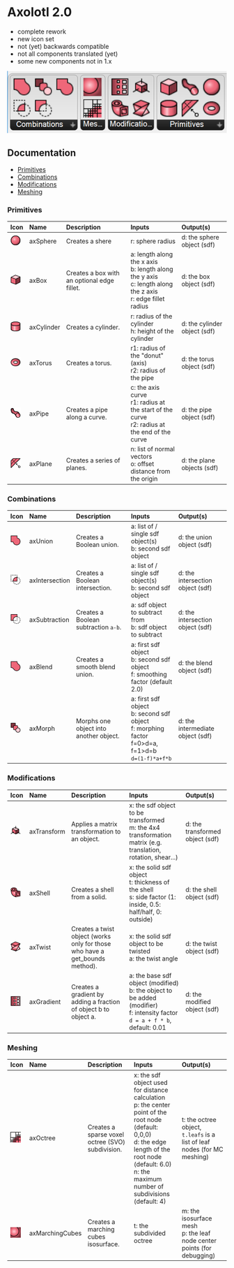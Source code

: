 # Axolotl 2.0

* complete rework
* new icon set
* not (yet) backwards compatible
* not all components translated (yet)
* some new components not in 1.x

![Axolotl Logo](icons/palette.png)

## Documentation
* [Primitives](###Primitives)
* [Combinations](###Combinations)
* [Modifications](###Modifications)
* [Meshing](###Meshing)

### Primitives

| Icon | Name | Description | Inputs | Output(s) |
| :--- | :--- | :--- | :--- | :--- |
| ![sphere](icons/sphere.png) | axSphere | Creates a shere | r: sphere radius | d: the sphere object (sdf) |
| ![box](icons/box.png) | axBox | Creates a box with an optional edge fillet. | a: length along the x axis <br> b: length along the y axis <br> c: length along the z axis <br> r: edge fillet radius | d: the box object (sdf) |
| ![cylinder](icons/cylinder.png) | axCylinder | Creates a cylinder. | r: radius of the cylinder <br> h: height of the cylinder | d: the cylinder object (sdf) |
| ![torus](icons/torus.png) | axTorus | Creates a torus. | r1: radius of the "donut" (axis) <br> r2: radius of the pipe | d: the torus object (sdf) |
| ![pipe](icons/pipe.png) | axPipe | Creates a pipe along a curve. | c: the axis curve <br> r1: radius at the start of the curve <br> r2: radius at the end of the curve | d: the pipe object (sdf) |
| ![plane](icons/plane.png) | axPlane | Creates a series of planes. | n: list of normal vectors <br> o: offset distance from the origin | d: the plane objects (sdf) |

### Combinations

| Icon | Name | Description | Inputs | Output(s) |
| :--- | :--- | :--- | :--- | :--- |
| ![union](icons/union.png) | axUnion | Creates a Boolean union. | a: list of / single sdf object(s) <br> b: second sdf object | d: the union object (sdf) |
| ![intersection](icons/intersection.png) | axIntersection | Creates a Boolean intersection. | a: list of / single sdf object(s) <br> b: second sdf object | d: the intersection object (sdf) |
| ![subtraction](icons/subtraction.png) | axSubtraction | Creates a Boolean subtraction `a-b`. | a: sdf object to subtract from <br> b: sdf object to subtract | d: the intersection object (sdf) |
| ![blend](icons/blend.png) | axBlend | Creates a smooth blend union. | a: first sdf object <br> b: second sdf object <br> f: smoothing factor (default 2.0) | d: the blend object (sdf) |
| ![morph](icons/morph.png) | axMorph | Morphs one object into another object. | a: first sdf object <br> b: second sdf object <br> f: morphing factor <br> f=0>d=a, f=1>d=b <br> `d=(1-f)*a+f*b` | d: the intermediate object (sdf) |

### Modifications

| Icon | Name | Description | Inputs | Output(s) |
| :--- | :--- | :--- | :--- | :--- |
| ![transform](icons/transform.png) | axTransform | Applies a matrix transformation to an object. | x: the sdf object to be transformed <br> m: the 4x4 transformation matrix (e.g. translation, rotation, shear...) | d: the transformed object (sdf) |
| ![shell](icons/shell.png) | axShell | Creates a shell from a solid. | x: the solid sdf object <br> t: thickness of the shell <br> s: side factor (1: inside, 0.5: half/half, 0: outside) | d: the shell object (sdf) |
| ![twist](icons/twist.png) | axTwist | Creates a twist object (works only for those who have a get_bounds method). | x: the solid sdf object to be twisted <br> a: the twist angle | d: the twist object (sdf) |
| ![gradient](icons/gradient.png) | axGradient | Creates a gradient by adding a fraction of object b to object a. | a: the base sdf object (modified) <br> b: the object to be added (modifier) <br> f: intensity factor <br> `d = a + f * b`, default: 0.01 | d: the modified object (sdf) |

### Meshing

| Icon | Name | Description | Inputs | Output(s) |
| :--- | :--- | :--- | :--- | :--- |
| ![octree](icons/octree.png) | axOctree | Creates a sparse voxel octree (SVO) subdivision. | x: the sdf object used for distance calculation <br> p: the center point of the root node (default: 0,0,0) <br> d: the edge length of the root node (default: 6.0) <br> n: the maximum number of subdivisions (default: 4) | t: the octree object, `t.leafs` is a list of leaf nodes (for MC meshing) |
| ![isosurface](icons/iso_mc.png) | axMarchingCubes | Creates a marching cubes isosurface. | t: the subdivided octree | m: the isosurface mesh <br> p: the leaf node center points (for debugging) |
